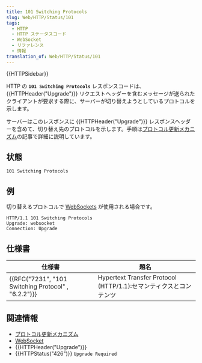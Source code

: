 ```yaml
---
title: 101 Switching Protocols
slug: Web/HTTP/Status/101
tags:
  - HTTP
  - HTTP ステータスコード
  - WebSocket
  - リファレンス
  - 情報
translation_of: Web/HTTP/Status/101
---
```

{{HTTPSidebar}}

HTTP の **`101 Switching Protocols`** レスポンスコードは、 {{HTTPHeader("Upgrade")}} リクエストヘッダーを含むメッセージが送られたクライアントが要求する際に、サーバーが切り替えようとしているプロトコルを示します。

サーバーはこのレスポンスに {{HTTPHeader("Upgrade")}} レスポンスヘッダーを含めて、切り替え先のプロトコルを示します。手順は[プロトコル更新メカニズム](/ja/docs/Web/HTTP/Protocol_upgrade_mechanism)の記事で詳細に説明しています。

## 状態

```
101 Switching Protocols
```

## 例

切り替えるプロトコルで [WebSockets](/ja/docs/Web/API/WebSockets_API) が使用される場合です。

```
HTTP/1.1 101 Switching Protocols
Upgrade: websocket
Connection: Upgrade
```

## 仕様書

| 仕様書                                                               | 題名                                                              |
| -------------------------------------------------------------------- | ----------------------------------------------------------------- |
| {{RFC("7231", "101 Switching Protocol" , "6.2.2")}} | Hypertext Transfer Protocol (HTTP/1.1):セマンティクスとコンテンツ |

## 関連情報

- [プロトコル更新メカニズム](/ja/docs/Web/HTTP/Protocol_upgrade_mechanism)
- [WebSocket](/ja/docs/Web/API/WebSockets_API)
- {{HTTPHeader("Upgrade")}}
- {{HTTPStatus("426")}} `Upgrade Required`
